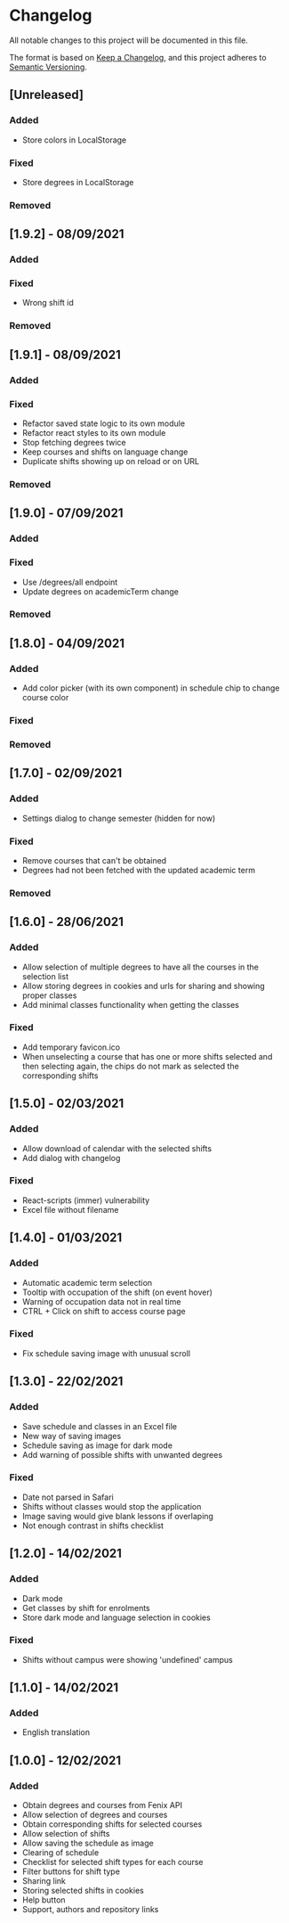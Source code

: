 # Changelog
All notable changes to this project will be documented in this file.

The format is based on [Keep a Changelog](https://keepachangelog.com/en/1.0.0/),
and this project adheres to [Semantic Versioning](https://semver.org/spec/v2.0.0.html).

## [Unreleased]

### Added

- Store colors in LocalStorage

### Fixed

- Store degrees in LocalStorage

### Removed

## [1.9.2] - 08/09/2021

### Added

### Fixed

- Wrong shift id

### Removed

## [1.9.1] - 08/09/2021

### Added

### Fixed

- Refactor saved state logic to its own module
- Refactor react styles to its own module
- Stop fetching degrees twice
- Keep courses and shifts on language change
- Duplicate shifts showing up on reload or on URL

### Removed

## [1.9.0] - 07/09/2021

### Added

### Fixed

- Use /degrees/all endpoint
- Update degrees on academicTerm change

### Removed

## [1.8.0] - 04/09/2021

### Added

- Add color picker (with its own component) in schedule chip to change course color

### Fixed

### Removed

## [1.7.0] - 02/09/2021

### Added

- Settings dialog to change semester (hidden for now)

### Fixed

- Remove courses that can't be obtained
- Degrees had not been fetched with the updated academic term

### Removed

## [1.6.0] - 28/06/2021

### Added

- Allow selection of multiple degrees to have all the courses in the selection list
- Allow storing degrees in cookies and urls for sharing and showing proper classes
- Add minimal classes functionality when getting the classes

### Fixed

- Add temporary favicon.ico
- When unselecting a course that has one or more shifts selected and then selecting again, the chips do not mark as selected the corresponding shifts

## [1.5.0] - 02/03/2021

### Added

- Allow download of calendar with the selected shifts
- Add dialog with changelog

### Fixed

- React-scripts (immer) vulnerability
- Excel file without filename

## [1.4.0] - 01/03/2021

### Added

- Automatic academic term selection
- Tooltip with occupation of the shift (on event hover)
- Warning of occupation data not in real time
- CTRL + Click on shift to access course page

### Fixed

- Fix schedule saving image with unusual scroll

## [1.3.0] - 22/02/2021

### Added 

- Save schedule and classes in an Excel file
- New way of saving images
- Schedule saving as image for dark mode
- Add warning of possible shifts with unwanted degrees

### Fixed

- Date not parsed in Safari
- Shifts without classes would stop the application
- Image saving would give blank lessons if overlaping
- Not enough contrast in shifts checklist

## [1.2.0] - 14/02/2021

### Added

- Dark mode
- Get classes by shift for enrolments
- Store dark mode and language selection in cookies

### Fixed 

- Shifts without campus were showing 'undefined' campus

## [1.1.0] - 14/02/2021

### Added

- English translation

## [1.0.0] - 12/02/2021

### Added

- Obtain degrees and courses from Fenix API
- Allow selection of degrees and courses
- Obtain corresponding shifts for selected courses
- Allow selection of shifts
- Allow saving the schedule as image
- Clearing of schedule
- Checklist for selected shift types for each course
- Filter buttons for shift type
- Sharing link
- Storing selected shifts in cookies
- Help button
- Support, authors and repository links